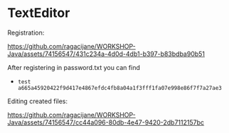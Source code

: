 # TextEditor
Registration:

https://github.com/ragacijane/WORKSHOP-Java/assets/74156547/431c234a-4d0d-4db1-b397-b83bdba90b51

After registering in password.txt you can find
- ```test a665a45920422f9d417e4867efdc4fb8a04a1f3fff1fa07e998e86f7f7a27ae3```

Editing created files:

https://github.com/ragacijane/WORKSHOP-Java/assets/74156547/cc44a096-80db-4e47-9420-2db7112157bc

